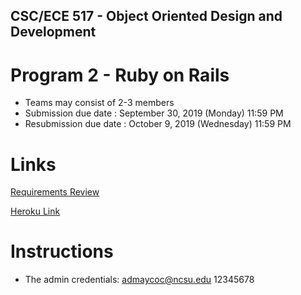 ## CSC/ECE 517 - Object Oriented Design and Development
# Program 2 - Ruby on Rails

* Teams may consist of 2-3 members
* Submission due date : September 30, 2019 (Monday) 11:59 PM
* Resubmission due date : October 9, 2019 (Wednesday) 11:59 PM

# Links

[Requirements Review](https://docs.google.com/document/d/1A2-CUS2L1p53WVMInx_t4NSveBCi9HOzMBihZ65bKI8/edit?usp=sharing)

[Heroku Link](https://lit-atoll-42842.herokuapp.com/)

# Instructions
* The admin credentials: admaycoc@ncsu.edu  12345678
